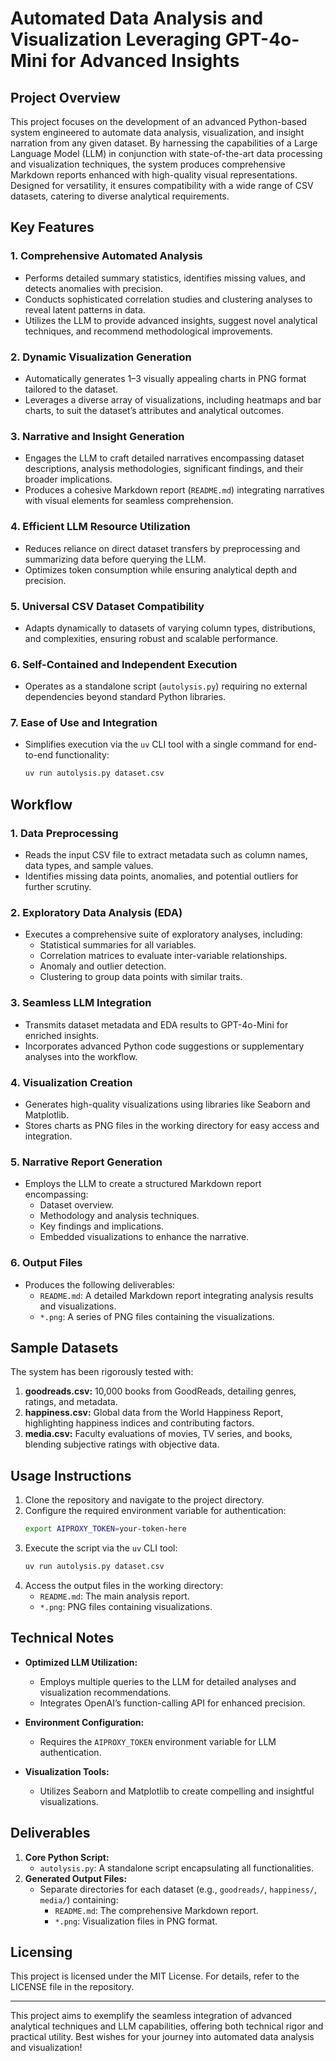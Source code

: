 # Automated Data Analysis and Visualization Leveraging GPT-4o-Mini for Advanced Insights

## Project Overview
This project focuses on the development of an advanced Python-based system engineered to automate data analysis, visualization, and insight narration from any given dataset. By harnessing the capabilities of a Large Language Model (LLM) in conjunction with state-of-the-art data processing and visualization techniques, the system produces comprehensive Markdown reports enhanced with high-quality visual representations. Designed for versatility, it ensures compatibility with a wide range of CSV datasets, catering to diverse analytical requirements.

## Key Features
### 1. Comprehensive Automated Analysis
- Performs detailed summary statistics, identifies missing values, and detects anomalies with precision.
- Conducts sophisticated correlation studies and clustering analyses to reveal latent patterns in data.
- Utilizes the LLM to provide advanced insights, suggest novel analytical techniques, and recommend methodological improvements.

### 2. Dynamic Visualization Generation
- Automatically generates 1–3 visually appealing charts in PNG format tailored to the dataset.
- Leverages a diverse array of visualizations, including heatmaps and bar charts, to suit the dataset’s attributes and analytical outcomes.

### 3. Narrative and Insight Generation
- Engages the LLM to craft detailed narratives encompassing dataset descriptions, analysis methodologies, significant findings, and their broader implications.
- Produces a cohesive Markdown report (`README.md`) integrating narratives with visual elements for seamless comprehension.

### 4. Efficient LLM Resource Utilization
- Reduces reliance on direct dataset transfers by preprocessing and summarizing data before querying the LLM.
- Optimizes token consumption while ensuring analytical depth and precision.

### 5. Universal CSV Dataset Compatibility
- Adapts dynamically to datasets of varying column types, distributions, and complexities, ensuring robust and scalable performance.

### 6. Self-Contained and Independent Execution
- Operates as a standalone script (`autolysis.py`) requiring no external dependencies beyond standard Python libraries.

### 7. Ease of Use and Integration
- Simplifies execution via the `uv` CLI tool with a single command for end-to-end functionality:
  ```bash
  uv run autolysis.py dataset.csv
  ```

## Workflow
### 1. Data Preprocessing
- Reads the input CSV file to extract metadata such as column names, data types, and sample values.
- Identifies missing data points, anomalies, and potential outliers for further scrutiny.

### 2. Exploratory Data Analysis (EDA)
- Executes a comprehensive suite of exploratory analyses, including:
  - Statistical summaries for all variables.
  - Correlation matrices to evaluate inter-variable relationships.
  - Anomaly and outlier detection.
  - Clustering to group data points with similar traits.

### 3. Seamless LLM Integration
- Transmits dataset metadata and EDA results to GPT-4o-Mini for enriched insights.
- Incorporates advanced Python code suggestions or supplementary analyses into the workflow.

### 4. Visualization Creation
- Generates high-quality visualizations using libraries like Seaborn and Matplotlib.
- Stores charts as PNG files in the working directory for easy access and integration.

### 5. Narrative Report Generation
- Employs the LLM to create a structured Markdown report encompassing:
  - Dataset overview.
  - Methodology and analysis techniques.
  - Key findings and implications.
  - Embedded visualizations to enhance the narrative.

### 6. Output Files
- Produces the following deliverables:
  - `README.md`: A detailed Markdown report integrating analysis results and visualizations.
  - `*.png`: A series of PNG files containing the visualizations.

## Sample Datasets
The system has been rigorously tested with:
1. **goodreads.csv:** 10,000 books from GoodReads, detailing genres, ratings, and metadata.
2. **happiness.csv:** Global data from the World Happiness Report, highlighting happiness indices and contributing factors.
3. **media.csv:** Faculty evaluations of movies, TV series, and books, blending subjective ratings with objective data.

## Usage Instructions
1. Clone the repository and navigate to the project directory.
2. Configure the required environment variable for authentication:
   ```bash
   export AIPROXY_TOKEN=your-token-here
   ```
3. Execute the script via the `uv` CLI tool:
   ```bash
   uv run autolysis.py dataset.csv
   ```
4. Access the output files in the working directory:
   - `README.md`: The main analysis report.
   - `*.png`: PNG files containing visualizations.

## Technical Notes
- **Optimized LLM Utilization:**
  - Employs multiple queries to the LLM for detailed analyses and visualization recommendations.
  - Integrates OpenAI’s function-calling API for enhanced precision.

- **Environment Configuration:**
  - Requires the `AIPROXY_TOKEN` environment variable for LLM authentication.

- **Visualization Tools:**
  - Utilizes Seaborn and Matplotlib to create compelling and insightful visualizations.

## Deliverables
1. **Core Python Script:**
   - `autolysis.py`: A standalone script encapsulating all functionalities.
2. **Generated Output Files:**
   - Separate directories for each dataset (e.g., `goodreads/`, `happiness/`, `media/`) containing:
     - `README.md`: The comprehensive Markdown report.
     - `*.png`: Visualization files in PNG format.

## Licensing
This project is licensed under the MIT License. For details, refer to the LICENSE file in the repository.

---

This project aims to exemplify the seamless integration of advanced analytical techniques and LLM capabilities, offering both technical rigor and practical utility. Best wishes for your journey into automated data analysis and visualization!